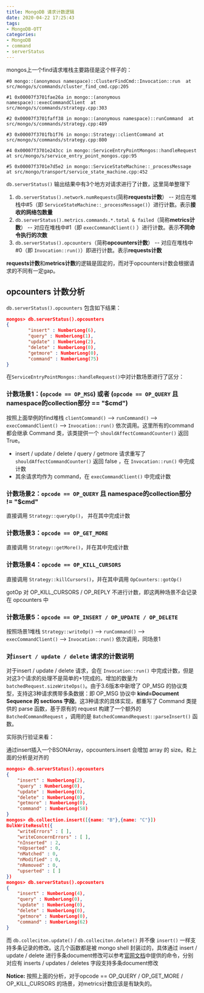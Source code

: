 ```yaml
---
title: MongoDB 请求计数逻辑
date: 2020-04-22 17:25:43
tags:
- MongoDB-OTT
categories:
- MongoDB
- command
- serverStatus
---
```


mongos上一个find请求堆栈主要路径是这个样子的：

```
#0 mongo::(anonymous namespace)::ClusterFindCmd::Invocation::run  at src/mongo/s/commands/cluster_find_cmd.cpp:205

#1 0x00007f3701fae26a in mongo::(anonymous namespace)::execCommandClient  at src/mongo/s/commands/strategy.cpp:303

#2 0x00007f3701faff38 in mongo::(anonymous namespace)::runCommand  at src/mongo/s/commands/strategy.cpp:489

#3 0x00007f3701fb1f76 in mongo::Strategy::clientCommand at src/mongo/s/commands/strategy.cpp:800

#4 0x00007f3701e243cc in mongo::ServiceEntryPointMongos::handleRequest  at src/mongo/s/service_entry_point_mongos.cpp:95

#5 0x00007f3701e7d5e2 in mongo::ServiceStateMachine::_processMessage  at src/mongo/transport/service_state_machine.cpp:452
```



`db.serverStatus()` 输出结果中有3个地方对请求进行了计数，这里简单整理下

1. `db.serverStatus().network.numRequests`(简称**requests计数**） -- 对应在堆栈中#5（即 `ServiceStateMachine::_processMessage()`）进行计数。表示**接收的网络包数量**
2. `db.serverStatus().metrics.commands.*.total & failed`（简称**metrics计数**） -- 对应在堆栈中#1（即 `execCommandClient()` ）进行计数。表示**不同命令执行的次数**
3. `db.serverStatus().opcounters`（简称**opcounters计数**） -- 对应在堆栈中#0（即 `Invocation::run()`）即进行计数。表示**requests计数**

**requests计数**和**metrics计数**的逻辑是固定的，而对于opcounters计数会根据请求的不同有一定gap。

## opcounters 计数分析

`db.serverStatus().opcounters` 包含如下结果：

```json
mongos> db.serverStatus().opcounters
{
        "insert" : NumberLong(6),
        "query" : NumberLong(1),
        "update" : NumberLong(2),
        "delete" : NumberLong(0),
        "getmore" : NumberLong(0),
        "command" : NumberLong(75)
}
```



在`ServiceEntryPointMongos::handleRequest()`中对计数场景进行了区分：

### 计数场景1：(`opcode == OP_MSG`) 或者 (`opcode == OP_QUERY` 且 namespace的collection部分 == "$cmd")

按照上面举例的find堆栈 `clientCommand()` --> `runCommand()` --> `execCommandClient()` --> `Invocation::run()` 依次调用。这里所有的command都会继承 Command 类，该类提供一个 `shouldAffectCommandCounter()` 返回True。

- insert / update / delete / query / getmore 请求重写了 `shouldAffectCommandCounter()` 返回 false ，在 `Invocation::run()` 中完成计数
- 其余请求均作为 command，在 `execCommandClient()` 中完成计数

 

### 计数场景2：`opcode == OP_QUERY` 且 namespace的collection部分 != "$cmd"

直接调用 `Strategy::queryOp()`， 并在其中完成计数

 

### 计数场景3：`opcode == OP_GET_MORE`

直接调用 `Strategy::getMore()`，并在其中完成计数

 

### 计数场景4：`opcode == OP_KILL_CURSORS`

直接调用 `Strategy::killCursors()`，并在其中调用 `OpCounters::gotOp()`

gotOp 对 OP_KILL_CURSORS / OP_REPLY 不进行计数，即这两种场景不会记录在 opcounters 中

 

### 计数场景5：`opcode == OP_INSERT / OP_UPDATE / OP_DELETE`

按照场景1堆栈 `Strategy::writeOp()` --> `runCommand()` --> `execCommandClient()` --> `Invocation::run()` 依次调用，同场景1

 

### 对`insert / update / delete` 请求的计数说明

对于insert / update / delete 请求，会在 `Invocation::run()` 中完成计数，但是对这3个请求的处理不是简单的+1完成的。增加的数量为 `batchedRequest.sizeWriteOps()`。由于3.6版本中新增了 OP_MSG 的协议类型，支持这3种请求携带多条数据：即 OP_MSG 协议中 **kind=Document Sequence 的 sections 字段**。这3种请求的具体实现，都重写了 Command 类提供的 parse 函数，基于原有的 request 构建了一个额外的 `BatchedCommandRequest` ，调用的是 `BatchedCommandRequest::parseInsert()` 函数。

 

实际执行验证来看：

通过insert插入一个BSONArray，opcounters.insert 会增加 array 的 size。和上面的分析是对齐的

```json
mongos> db.serverStatus().opcounters
{
	"insert" : NumberLong(2),
	"query" : NumberLong(0),
	"update" : NumberLong(0),
	"delete" : NumberLong(0),
	"getmore" : NumberLong(0),
	"command" : NumberLong(58)
}
mongos> db.collection.insert([{name: "B"},{name: "C"}])
BulkWriteResult({
	"writeErrors" : [ ],
	"writeConcernErrors" : [ ],
	"nInserted" : 2,
	"nUpserted" : 0,
	"nMatched" : 0,
	"nModified" : 0,
	"nRemoved" : 0,
	"upserted" : [ ]
})
mongos> db.serverStatus().opcounters
{
	"insert" : NumberLong(4),
	"query" : NumberLong(0),
	"update" : NumberLong(0),
	"delete" : NumberLong(0),
	"getmore" : NumberLong(0),
	"command" : NumberLong(62)
} 
```



而 `db.colleciton.update()` / `db.colleciton.delete()` 并不像 `insert()` 一样支持多条记录的修改。这几个函数都是被 mongo shell 封装过的，具体通过 insert / update / delete 进行多条document修改可以参考[官网文档](https://docs.mongodb.com/manual/reference/command/nav-crud/)中提供的命令，分别对应有 inserts / updates / deletes 字段支持多条document修改



**Notice:** 按照上面的分析，对于opcode == OP_QUERY / OP_GET_MORE / OP_KILL_CURSORS 的场景，对metrics计数应该是有缺失的。